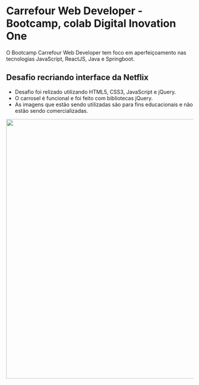 # Carrefour Web Developer - Bootcamp, colab Digital Inovation One
 O Bootcamp Carrefour Web Developer tem foco em aperfeiçoamento nas tecnologias JavaScript, ReactJS, Java e Springboot. 
 
<h2>Desafio recriando interface da Netflix</h2>

* Desafio foi relizado utilizando HTML5, CSS3, JavaScript e jQuery.
* O carrosel é funcional e foi feito com bibliotecas jQuery.
* As imagens que estão sendo utilizadas são para fins educacionais e não estão sendo comercializadas.

<div align="center">
<img src="https://user-images.githubusercontent.com/103261709/171720320-5ab08967-e297-4cd1-8830-585cd6f70176.png" width="700px">
</div>
